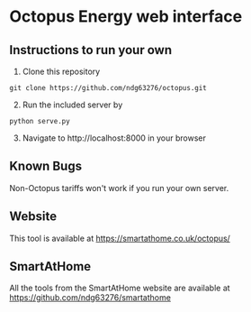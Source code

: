 # Octopus Energy web interface

## Instructions to run your own
1. Clone this repository
```
git clone https://github.com/ndg63276/octopus.git
```
2. Run the included server by
```
python serve.py
```
3. Navigate to http://localhost:8000 in your browser

## Known Bugs
Non-Octopus tariffs won't work if you run your own server. 

## Website
This tool is available at https://smartathome.co.uk/octopus/

## SmartAtHome
All the tools from the SmartAtHome website are available at https://github.com/ndg63276/smartathome
